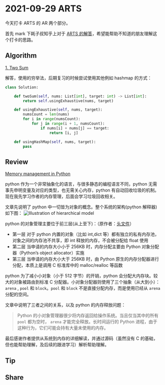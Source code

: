 # 2021-09-29 ARTS

今天打卡 ARTS 的 AR 两个部分。

首先 mark 下耗子叔知乎上对于 [ARTS 的解答](https://www.zhihu.com/question/301150832/answer/529809529)，希望能帮助不知道的朋友理解这个打卡的思路。

## Algorithm

[1. Two Sum](https://leetcode.com/problems/two-sum/description/)

解答，使用的穷举法，后期复习的时候尝试使用其他例如 hashmap 的方式：

```python
class Solution:

    def twoSum(self, nums: List[int], target: int) -> List[int]:
        return self.usingExhaustive(nums, target)

    def usingExhaustive(self, nums, target):
        numsCount = len(nums)
        for i in range(numsCount):
            for j in range(i + 1, numsCount):
                if nums[i] + nums[j] == target:
                    return [i, j]

    def usingHashMap(self, nums, target):
        pass
```

## Review

[Memory management in Python](https://rushter.com/blog/python-memory-managment/)

python 作为一个非常抽象化的语言，与很多静态的编程语言不同，python 无需事先申明变量及对应的类型，也无需关心内存，python 有自动回收垃圾的机制。现在我先学习作者的内存管理，后面会学习垃圾回收相关。

文章先说明了 python 中一切皆为对象的概念。整个系统的架构(python 解释器)如下图：
![Illustration of hierarchical model](https://rushter.com/static/uploads/img/memory_layers.svg)

python 的对象管理主要位于前三层(从上至下)：（原作者：[头文件](https://juejin.cn/post/6856235545220415496)）

- 第一层
  对于 python 内置的对象（比如 int,dict 等）都有独立的私有内存池，对象之间的内存池不共享，即 int 释放的内存，不会被分配给 float 使用
- 第二层
  当申请的内存大小小于 256KB 时，内存分配主要由 Python 对象分配器（Python’s object allocator）实施
- 第三层
  当申请的内存大小大于 256KB 时，由 Python 原生的内存分配器进行分配，本质上是调用 C 标准库中的 malloc/realloc 等函数

python 为了减小小对象（小于 512 字节）的开销，python 会分配大内存块。较大的对象被路由到标准 C 分配器。小对象分配器则使用了三个抽象（从大到小）： `arena` , `pool` 和 `block`。`pool` 和 `block` 不是直接分配内存，而是使用已经从 `arena` 分配的空间。

文章中说明了三者之间的关系，以及 python 的内存释放问题：

> Python 的小对象管理器很少将内存返回给操作系统。当且仅当其中的所有 `pool` 都为空时， `arena` 才能完全释放。长时间运行的 Python 进程，由于这种行为，它们可能会持有大量未使用的内存。

最后感谢作者提供从系统到内存的详细解读，并通过源码（虽然没有 C 的基础，但也能帮助理解，及后续的跟进学习）解析帮助理解。

## Tip

## Share
